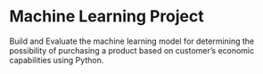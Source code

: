 # Machine Learning Project
Build and Evaluate the machine learning model for determining the possibility of purchasing a product based on customer’s economic capabilities using Python.
